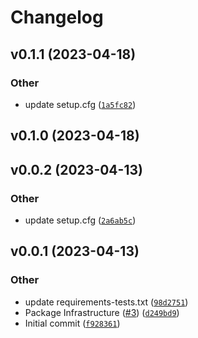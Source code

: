 # Changelog

<!--next-version-placeholder-->

## v0.1.1 (2023-04-18)
### Other
* <bot> update setup.cfg ([`1a5fc82`](https://github.com/icecube/skyreader/commit/1a5fc82a91f5774800a62aed20e4987805f714bc))

## v0.1.0 (2023-04-18)


## v0.0.2 (2023-04-13)
### Other
* <bot> update setup.cfg ([`2a6ab5c`](https://github.com/icecube/skyreader/commit/2a6ab5c2ac89b9ef3ad828d62ef932e75e0d3970))

## v0.0.1 (2023-04-13)
### Other
* <bot> update requirements-tests.txt ([`98d2751`](https://github.com/icecube/skyreader/commit/98d2751442b8a82d9e2bb57712d30275620bfcd9))
* Package Infrastructure ([#3](https://github.com/icecube/skyreader/issues/3)) ([`d249bd9`](https://github.com/icecube/skyreader/commit/d249bd9abc20843c0d819abd6625ca3888f3d1e4))
* Initial commit ([`f928361`](https://github.com/icecube/skyreader/commit/f928361e5f8d0fec325f5848b5c1d41c04388ef5))
